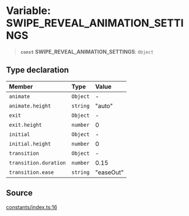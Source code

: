 # Variable: SWIPE\_REVEAL\_ANIMATION\_SETTINGS

> **`const`** **SWIPE\_REVEAL\_ANIMATION\_SETTINGS**: `Object`

## Type declaration

| Member | Type | Value |
| :------ | :------ | :------ |
| `animate` | `Object` | - |
| `animate.height` | `string` | "auto" |
| `exit` | `Object` | - |
| `exit.height` | `number` | 0 |
| `initial` | `Object` | - |
| `initial.height` | `number` | 0 |
| `transition` | `Object` | - |
| `transition.duration` | `number` | 0.15 |
| `transition.ease` | `string` | "easeOut" |

## Source

[constants/index.ts:16](https://github.com/bucharitesh/octopop/blob/79bf9c3/packages/utils/src/constants/index.ts#L16)
